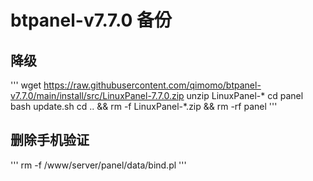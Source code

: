 # btpanel-v7.7.0 备份
## 降级
'''
wget https://raw.githubusercontent.com/qimomo/btpanel-v7.7.0/main/install/src/LinuxPanel-7.7.0.zip
unzip LinuxPanel-*
cd panel
bash update.sh
cd .. && rm -f LinuxPanel-*.zip && rm -rf panel
'''
## 删除手机验证
'''
rm -f /www/server/panel/data/bind.pl
'''
